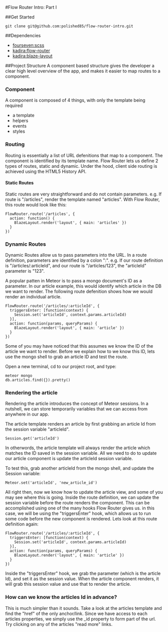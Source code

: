 #Flow Router Intro: Part I

##Get Started 
```
git clone git@github.com:polished85/flow-router-intro.git
```

##Dependencies
* [fourseven:scss](https://atmospherejs.com/fourseven/scss)
* [kadira:flow-router](https://atmospherejs.com/kadira/flow-router)
* [kadira:blaze-layout](https://atmospherejs.com/kadira/blaze-layout)

##Project Structure
A component based structure gives the developer a clear high level overview of the app, and makes it easier to map routes to a component.

### Component
A component is composed of 4 things, with only the template being required
* a template
* helpers
* events
* styles

### Routing
Routing is essentially a list of URL defenitions that map to a component. The component is identified by its template name. Flow Router lets us define 2 types of routes, static and dynamic. Under the hood, client side routing is achieved using the HTML5 History API. 

#### Static Routes
Static routes are very straightforward and do not contain parameters. e.g. If route is "/articles", render the template named "articles". With Flow Router, this route would look like this:
```
FlowRouter.route('/articles', {
  action: function() {
    BlazeLayout.render('layout', { main: 'articles' })
  }
})
```

### Dynamic Routes
Dynamic Routes allow us to pass parameters into the URL. In a route definition, parameters are identified by a colon ":". e.g. If our route definition is "/articles/:articleId", and our route is "/articles/123", the "articleId" parameter is "123".  

A popular patten in Meteor is to pass a mongo document's ID as a parameter. In our article example, this would identify which article in the DB we want to render. The following route defenition shows how we would render an individual article.
```
FlowRouter.route('/articles/:articleId', {
  triggersEnter: [function(context) {
    Session.set('articleId', context.params.articleId)
  }],
  action: function(params, queryParams) {
    BlazeLayout.render('layout', { main: 'article' })
  }
})
```

Some of you may have noticed that this assumes we know the ID of the article we want to render. Before we explain how to we know this ID, lets use the mongo shell to grab an article ID and test the route.

Open a new terminal, cd to our project root, and type: 
```
meteor mongo
db.articles.find({}).pretty()
```
### Rendering the article
Rendering the article introduces the concept of Meteor sessions. In a nutshell, we can store temporarily variables that we can access from anywhere in our app.

The article template renders an article by first grabbing an article Id from the session variable "articleId".
```
Session.get('articleId')
```
In otherwords, the article template will always render the article which matches the ID saved in the session variable.
All we need to do to update our article component is update the articleId session variable.

To test this, grab another articleId from the mongo shell, and update the Session variable:
```
Meteor.set('articleId', 'new_article_id')
```
All right then, now we know how to update the article view, and some of you may see where this is going. Inside the route definition, we can update the session variable before the route renders the component. This can be accomplished using one of the many hooks Flow Router gives us. in this case, we will be using the "triggersEnter" hook, which allows us to run some code before the new component is rendered. Lets look at this route definition again:

```
FlowRouter.route('/articles/:articleId', {
  triggersEnter: [function(context) {
    Session.set('articleId', context.params.articleId)
  }],
  action: function(params, queryParams) {
    BlazeLayout.render('layout', { main: 'article' })
  }
})
```

Inside the "triggersEnter" hook,  we grab the parameter (which is the article Id), and set it as the session value. When the article component renders, it will grab this session value and use that to render the article.

### How can we know the articles Id in advance?
This is much simpler than it sounds. Take a look at the articles template and find the "href" of the only anchor/link. Since we have access to each articles properties, we simply use the _id property to form part of the url. Try clicking on any of the articles "read more" links.
